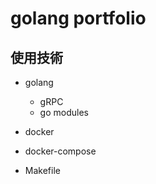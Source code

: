# golang portfolio

## 使用技術
- golang
  - gRPC
  - go modules

- docker
- docker-compose

- Makefile

